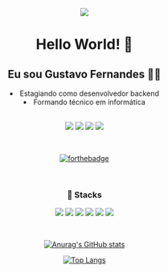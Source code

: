 <link rel = "stylesheet" href = "https://cdnjs.cloudflare.com/ajax/libs/font-awesome/5.15.2/css/all.min.css">

<p align = "center">
  <img src = "https://i.pinimg.com/originals/e4/26/70/e426702edf874b181aced1e2fa5c6cde.gif">
</p>

<h1 align="center">Hello World! 👋</h1>

<h2 align="center">Eu sou Gustavo Fernandes 👨‍💻</h2>

<div align="center">
  <li>Estagiando como desenvolvedor backend</li>
  <li>Formando técnico em informática</li>
</div>

<br>

<div align="center">
  
  <a href="mailto: gustavo63693@gmail.com"><img src="https://img.shields.io/badge/-Gmail-%23EA4335?style=for-the-badge&logo=gmail&logoColor=white" target="_blank"></a>
  <a href="https://instagram.com/_gust.f" target="_blank"><img src="https://img.shields.io/badge/-Instagram-%23E4405F?style=for-the-badge&logo=instagram&logoColor=white" target="_blank"></a>
  <a href="https://www.linkedin.com/in/gustavo-fernandes-b7821020b/" target="_blank"><img src="https://img.shields.io/badge/-LinkedIn-%230077B5?style=for-the-badge&logo=linkedin&logoColor=white" target="_blank"></a>
  <a href = "https://twitter.com/gust_f_b"><img src="https://img.shields.io/badge/Twitter-1DA1F2?style=for-the-badge&logo=twitter&logoColor=white" target="_blank"></a>
  
<br>
  
  [![forthebadge](https://forthebadge.com/images/badges/powered-by-electricity.svg)](https://forthebadge.com)
  
</div>

<br>

<h3 align="center">🧠 Stacks</h3>

<p align = "center">
  <img src="https://img.icons8.com/color/48/000000/html-5.png"/>
  <img src="https://img.icons8.com/color/48/000000/css3.png"/>
   <img src="https://img.icons8.com/color/48/000000/javascript.png"/>
  <img src="https://img.icons8.com/color/48/000000/sass.png"/>
  <!--<img src="https://img.icons8.com/color/48/000000/react-native.png"/>-->
  <img src="https://img.icons8.com/color/48/000000/git.png"/>
  <img src="https://img.icons8.com/fluent/48/000000/github.png"/>
</p>

<br>
 
 <div align="center">
  
 [![Anurag's GitHub stats](https://github-readme-stats.vercel.app/api?username=gust-f&show_icons=true&count_private=true&theme=tokyonight)](https://github.com/anuraghazra/github-readme-stats)
 
 [![Top Langs](https://github-readme-stats.vercel.app/api/top-langs/?username=gust-f&layout=compact&theme=tokyonight)](https://github.com/anuraghazra/github-readme-stats)
 
</div>
